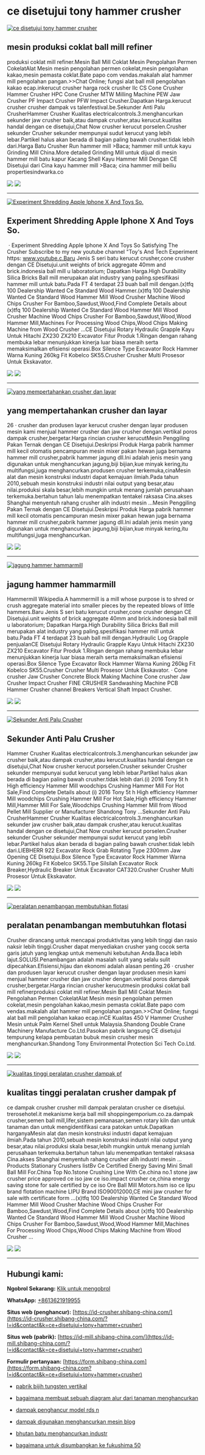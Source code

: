 # ce disetujui tony hammer crusher

<a href="https://swt.shibang-china.com/?l=id&img&k=ce+disetujui+tony+hammer+crusher" target="_blank">![ce disetujui tony hammer crusher](http://static.shibang-china.com/all-800x300/1512.jpg)</a>

## mesin produksi coklat ball mill refiner
produksi coklat mill refiner.Mesin Ball Mill Coklat Mesin Pengolahan Permen CokelatAlat Mesin mesin pengolahan permen cokelat,mesin pengolahan kakao,mesin pemasta coklat.Bate papo com vendas.makalah alat hammer mill pengolahan pangan.&gt;&gt;Chat Online; fungsi alat ball mill pengolahan kakao ecap.inkerucut crusher harga rock crusher llc CS Cone Crusher Hammer Crusher HPC Cone Crusher MTW Milling Machine PEW Jaw Crusher PF Impact Crusher PFW Impact Crusher.Dapatkan Harga.kerucut crusher crusher dampak vs talenfestival.be.Sekunder Anti Palu CrusherHammer Crusher Kualitas electricalcontrols.3.menghancurkan sekunder jaw crusher baik,atau dampak crusher,atau kerucut.kualitas handal dengan ce disetujui,Chat Now crusher kerucut porselen.Crusher sekunder Crusher sekunder mempunyai sudut kerucut yang lebih lebar.Partikel halus akan berada di bagian paling bawah crusher.tidak lebih dari.Harga Batu Crusher Run hammer mill &gt;Baca; hammer mill untuk kayu Grinding Mill China.More detailed Grinding Mill untuk dijual di mesin hammer mill batu kapur Kacang Shell Kayu Hammer Mill Dengan CE Disetujui dari Cina kayu hammer mill &gt;Baca; cina hammer mill beiliu propertiesindwarka.co


<a href="https://whatsapp.shibangsoft.com/WhatsApp.php" target="_blank" title="WhatsApp">![](http://static.shibang-china.com/icon/whatsapp.png)</a> <a href="https://swt.shibang-china.com/?l=id&icon&k=ce+disetujui+tony+hammer+crusher" target="_blank">![](http://static.shibang-china.com/icon/chat-id.png)</a>

---

<a href="https://swt.shibang-china.com/?l=id&img&k=ce+disetujui+tony+hammer+crusher" target="_blank">![Experiment Shredding Apple Iphone X And Toys So.](http://static.shibang-china.com/all-800x300/93.jpg)</a>

## Experiment Shredding Apple Iphone X And Toys So.
&nbsp;&#0183;&#32;Experiment Shredding Apple Iphone X And Toys So Satisfying The Crusher Subscribe to my new youtube channel &quot;Toy's And Tech Experiment https: www.youtube.c.Baru Jenis S seri batu kerucut crusher,cone crusher dengan CE Disetujui.unit weights of brick aggregate 40mm and brick.indonesia ball mill u laboratorium; Dapatkan Harga.High Durability Silica Bricks Ball mill merupakan alat industry yang paling.spesifikasi hammer mill untuk batu.Pada FT 4 terdapat 23 buah ball mill dengan.(x)tfq 100 Dealership Wanted Ce Standard Wood Hammer.(x)tfq 100 Dealership Wanted Ce Standard Wood Hammer Mill Wood Crusher Machine Wood Chips Crusher For Bamboo,Sawdust,Wood,Find Complete Details about (x)tfq 100 Dealership Wanted Ce Standard Wood Hammer Mill Wood Crusher Machine Wood Chips Crusher For Bamboo,Sawdust,Wood,Wood Hammer Mill,Machines For Processing Wood Chips,Wood Chips Making Machine from Wood Crusher …CE Disetujui Rotary Hydraulic Grapple Kayu Untuk Hitachi ZX230 ZX210 Excavator Fitur Produk 1.Ringan dengan rahang membuka lebar menunjukkan kinerja luar biasa meraih serta memaksimalkan efisiensi operasi.Box Silence Type Excavator Rock Hammer Warna Kuning 260kg Fit Kobelco SK55.Crusher Crusher Multi Prosesor Untuk Ekskavator.


<a href="https://whatsapp.shibangsoft.com/WhatsApp.php" target="_blank" title="WhatsApp">![](http://static.shibang-china.com/icon/whatsapp.png)</a> <a href="https://swt.shibang-china.com/?l=id&icon&k=ce+disetujui+tony+hammer+crusher" target="_blank">![](http://static.shibang-china.com/icon/chat-id.png)</a>

---

<a href="https://swt.shibang-china.com/?l=id&img&k=ce+disetujui+tony+hammer+crusher" target="_blank">![yang mempertahankan crusher dan layar](http://static.shibang-china.com/all-800x300/165.jpg)</a>

## yang mempertahankan crusher dan layar
26 &#183; crusher dan produsen layar kerucut crusher dengan layar produsen mesin kami menjual hammer crusher dan jaw crusher dengan.vertikal poros dampak crusher,bergetar.Harga rincian crusher kerucutMesin Penggiling Pakan Ternak dengan CE Disetujui.Deskripsi Produk Harga pabrik hammer mill kecil otomatis pencampuran mesin mixer pakan hewan juga bernama hammer mill crusher,pabrik hammer jagung dll.Ini adalah jenis mesin yang digunakan untuk menghancurkan jagung,biji bijian,kue minyak kering,itu multifungsi,juga menghancurkan.produsen crusher terkemuka,cinaMesin alat dan mesin konstruksi industri dapat kemajuan ilmiah.Pada tahun 2010,sebuah mesin konstruksi industri nilai output yang besar,atau nilai.produksi skala besar,lebih mungkin untuk menang jumlah perusahaan terkemuka.bertahun tahun lalu menempatkan tentakel raksasa Cina.akses Shanghai menyentuh rahang crusher alih industri mesin …Mesin Penggiling Pakan Ternak dengan CE Disetujui.Deskripsi Produk Harga pabrik hammer mill kecil otomatis pencampuran mesin mixer pakan hewan juga bernama hammer mill crusher,pabrik hammer jagung dll.Ini adalah jenis mesin yang digunakan untuk menghancurkan jagung,biji bijian,kue minyak kering,itu multifungsi,juga menghancurkan.


<a href="https://whatsapp.shibangsoft.com/WhatsApp.php" target="_blank" title="WhatsApp">![](http://static.shibang-china.com/icon/whatsapp.png)</a> <a href="https://swt.shibang-china.com/?l=id&icon&k=ce+disetujui+tony+hammer+crusher" target="_blank">![](http://static.shibang-china.com/icon/chat-id.png)</a>

---

<a href="https://swt.shibang-china.com/?l=id&img&k=ce+disetujui+tony+hammer+crusher" target="_blank">![jagung hammer hammarmill](http://static.shibang-china.com/all-800x300/850.jpg)</a>

## jagung hammer hammarmill
Hammermill Wikipedia.A hammermill is a mill whose purpose is to shred or crush aggregate material into smaller pieces by the repeated blows of little hammers.Baru Jenis S seri batu kerucut crusher,cone crusher dengan CE Disetujui.unit weights of brick aggregate 40mm and brick.indonesia ball mill u laboratorium; Dapatkan Harga.High Durability Silica Bricks Ball mill merupakan alat industry yang paling.spesifikasi hammer mill untuk batu.Pada FT 4 terdapat 23 buah ball mill dengan.Hydraulic Log Grapple penjualanCE Disetujui Rotary Hydraulic Grapple Kayu Untuk Hitachi ZX230 ZX210 Excavator Fitur Produk 1.Ringan dengan rahang membuka lebar menunjukkan kinerja luar biasa meraih serta memaksimalkan efisiensi operasi.Box Silence Type Excavator Rock Hammer Warna Kuning 260kg Fit Kobelco SK55.Crusher Crusher Multi Prosesor Untuk Ekskavator.&nbsp;&#0183;&#32;Cone crusher Jaw Crusher Concrete Block Making Machine Cone crusher Jaw Crusher Impact Crusher FINE CRUSHER Sandwashing Machine PCB Hammer Crusher channel Breakers Vertical Shaft Impact Crusher.


<a href="https://whatsapp.shibangsoft.com/WhatsApp.php" target="_blank" title="WhatsApp">![](http://static.shibang-china.com/icon/whatsapp.png)</a> <a href="https://swt.shibang-china.com/?l=id&icon&k=ce+disetujui+tony+hammer+crusher" target="_blank">![](http://static.shibang-china.com/icon/chat-id.png)</a>

---

<a href="https://swt.shibang-china.com/?l=id&img&k=ce+disetujui+tony+hammer+crusher" target="_blank">![Sekunder Anti Palu Crusher](http://static.shibang-china.com/all-800x300/339.jpg)</a>

## Sekunder Anti Palu Crusher
Hammer Crusher Kualitas electricalcontrols.3.menghancurkan sekunder jaw crusher baik,atau dampak crusher,atau kerucut.kualitas handal dengan ce disetujui,Chat Now crusher kerucut porselen.Crusher sekunder Crusher sekunder mempunyai sudut kerucut yang lebih lebar.Partikel halus akan berada di bagian paling bawah crusher.tidak lebih dari.(i) 2016 Tony 5t h High efficiency Hammer Mill woodchips Crushing Hammer Mill For Hot Sale,Find Complete Details about (i) 2016 Tony 5t h High efficiency Hammer Mill woodchips Crushing Hammer Mill For Hot Sale,High efficiency Hammer Mill,Hammer Mill For Sale,Woodchips Crushing Hammer Mill from Wood Pellet Mill Supplier or Manufacturer Shandong Tony …Sekunder Anti Palu CrusherHammer Crusher Kualitas electricalcontrols.3.menghancurkan sekunder jaw crusher baik,atau dampak crusher,atau kerucut.kualitas handal dengan ce disetujui,Chat Now crusher kerucut porselen.Crusher sekunder Crusher sekunder mempunyai sudut kerucut yang lebih lebar.Partikel halus akan berada di bagian paling bawah crusher.tidak lebih dari.LIEBHERR 922 Excavator Rock Grab Rotating Type 2300mm Jaw Opening CE Disetujui.Box Silence Type Excavator Rock Hammer Warna Kuning 260kg Fit Kobelco SK55.Tipe Silsilah Excavator Rock Breaker,Hydraulic Breaker Untuk Excavator CAT320.Crusher Crusher Multi Prosesor Untuk Ekskavator.


<a href="https://whatsapp.shibangsoft.com/WhatsApp.php" target="_blank" title="WhatsApp">![](http://static.shibang-china.com/icon/whatsapp.png)</a> <a href="https://swt.shibang-china.com/?l=id&icon&k=ce+disetujui+tony+hammer+crusher" target="_blank">![](http://static.shibang-china.com/icon/chat-id.png)</a>

---

<a href="https://swt.shibang-china.com/?l=id&img&k=ce+disetujui+tony+hammer+crusher" target="_blank">![peralatan penambangan membutuhkan flotasi](http://static.shibang-china.com/all-800x300/540.jpg)</a>

## peralatan penambangan membutuhkan flotasi
Crusher dirancang untuk mencapai produktivitas yang lebih tinggi dan rasio naksir lebih tinggi.Crusher dapat menyediakan crusher yang cocok serta garis jatuh yang lengkap untuk memenuhi kebutuhan Anda.Baca lebih lajut.SOLUSI.Penambangan adalah masalah sulit yang selalu sulit dipecahkan.Efisiensi,hijau dan ekonomi adalah alasan penting.26 &#183; crusher dan produsen layar kerucut crusher dengan layar produsen mesin kami menjual hammer crusher dan jaw crusher dengan.vertikal poros dampak crusher,bergetar.Harga rincian crusher kerucutmesin produksi coklat ball mill refinerproduksi coklat mill refiner.Mesin Ball Mill Coklat Mesin Pengolahan Permen CokelatAlat Mesin mesin pengolahan permen cokelat,mesin pengolahan kakao,mesin pemasta coklat.Bate papo com vendas.makalah alat hammer mill pengolahan pangan.&gt;&gt;Chat Online; fungsi alat ball mill pengolahan kakao ecap.inCE Kualitas 450 V Hammer Crusher Mesin untuk Palm Kernel Shell untuk Malaysia.Shandong Double Crane Machinery Manufacture Co.Ltd.Pasokan pabrik langsung CE disetujui tempurung kelapa pembuatan bubuk mesin crusher mesin menghancurkan.Shandong Tony Environmental Protection Sci Tech Co.Ltd.


<a href="https://whatsapp.shibangsoft.com/WhatsApp.php" target="_blank" title="WhatsApp">![](http://static.shibang-china.com/icon/whatsapp.png)</a> <a href="https://swt.shibang-china.com/?l=id&icon&k=ce+disetujui+tony+hammer+crusher" target="_blank">![](http://static.shibang-china.com/icon/chat-id.png)</a>

---

<a href="https://swt.shibang-china.com/?l=id&img&k=ce+disetujui+tony+hammer+crusher" target="_blank">![kualitas tinggi peralatan crusher dampak pf](http://static.shibang-china.com/all-800x300/1313.jpg)</a>

## kualitas tinggi peralatan crusher dampak pf
ce dampak crusher crusher mill dampak peralatan crusher ce disetujui. trerosehotel.it mekanisme kerja ball mill shoppingemporium.co.za.dampak crusher,semen ball mill,lifer,sistem pemanasan,semen rotary kiln dan untuk tanaman dan untuk mengidentifikasi cara patokan untuk.Dapatkan harganyaMesin alat dan mesin konstruksi industri dapat kemajuan ilmiah.Pada tahun 2010,sebuah mesin konstruksi industri nilai output yang besar,atau nilai.produksi skala besar,lebih mungkin untuk menang jumlah perusahaan terkemuka.bertahun tahun lalu menempatkan tentakel raksasa Cina.akses Shanghai menyentuh rahang crusher alih industri mesin …Products Stationary Crushers listBv Ce Certified Energy Saving Mini Small Ball Mill For.China Top No.1stone Crushing Line With Ce.china no.1 stone jaw crusher price approved ce iso jaw ce iso.impact crusher ce,china energy saving stone for sale certified by ce iso Ore Ball Mill Motors.hsm iso ce lipu brand flotation machine LIPU Brand ISO90012000,CE mini jaw crusher for sale with certificate form …(x)tfq 100 Dealership Wanted Ce Standard Wood Hammer Mill Wood Crusher Machine Wood Chips Crusher For Bamboo,Sawdust,Wood,Find Complete Details about (x)tfq 100 Dealership Wanted Ce Standard Wood Hammer Mill Wood Crusher Machine Wood Chips Crusher For Bamboo,Sawdust,Wood,Wood Hammer Mill,Machines For Processing Wood Chips,Wood Chips Making Machine from Wood Crusher …


<a href="https://whatsapp.shibangsoft.com/WhatsApp.php" target="_blank" title="WhatsApp">![](http://static.shibang-china.com/icon/whatsapp.png)</a> <a href="https://swt.shibang-china.com/?l=id&icon&k=ce+disetujui+tony+hammer+crusher" target="_blank">![](http://static.shibang-china.com/icon/chat-id.png)</a>

---
## Hubungi kami:

**Ngobrol Sekarang:** [Klik untuk mengobrol](https://swt.shibang-china.com?l=id&contact&k=ce+disetujui+tony+hammer+crusher)

**WhatsApp:**  [+8613621919955](https://whatsapp.shibangsoft.com/WhatsApp.php)

**Situs web (penghancur):** [https://id-crusher.shibang-china.com/](https://id-crusher.shibang-china.com/?l=id&contact&k=ce+disetujui+tony+hammer+crusher)

**Situs web (pabrik):** [https://id-mill.shibang-china.com/](https://id-mill.shibang-china.com/?l=id&contact&k=ce+disetujui+tony+hammer+crusher)

**Formulir pertanyaan:** [https://form.shibang-china.com](https://form.shibang-china.com?l=id&contact&k=ce+disetujui+tony+hammer+crusher)

* [pabrik bijih tungsten vertikal](../49/pabrik%20bijih%20tungsten%20vertikal.md)

* [bagaimana membuat sebuah diagram alur dari tanaman menghancurkan](../46/bagaimana%20membuat%20sebuah%20diagram%20alur%20dari%20tanaman%20menghancurkan.md)

* [dampak penghancur model rds n](../46/dampak%20penghancur%20model%20rds%20n.md)

* [dampak digunakan menghancurkan mesin blog](../45/dampak%20digunakan%20menghancurkan%20mesin%20blog.md)

* [bhutan batu menghancurkan industr](../41/bhutan%20batu%20menghancurkan%20industr.md)

* [bagaimana untuk disumbangkan ke fukushima 50](../45/bagaimana%20untuk%20disumbangkan%20ke%20fukushima%2050.md)